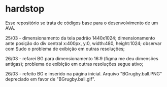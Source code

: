 # hardstop
Esse repositório se trata de códigos base para o desenvolvimento de um AVA.

25/03 - dimensionamento da tela padrão 1440x1024; dimensionamento ante
posição do div central x:400px, y:0, width:480, height:1024;
observar com Sudo o problema de exibição em outras resoluções;

26/03 - refarei BG para dimensionamento 16:9 (figma me deu dimensões antigas);
problema de exibição em outras resoluções segue ativo;

26/03 - refeito BG e inserido na página inicial.
Arquivo "BGrugby.ball.PNG" depreciado em favor de "BGrugby.ball.gif".
